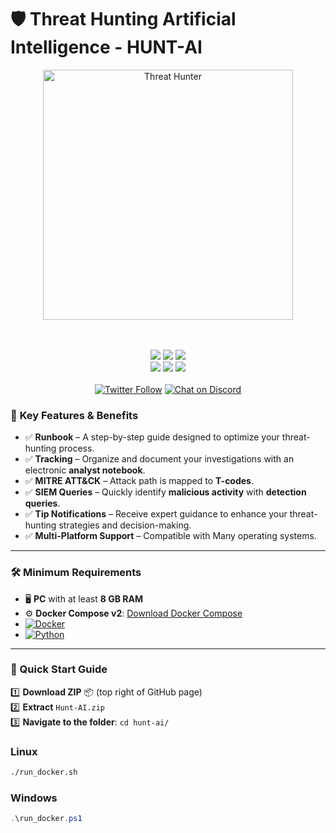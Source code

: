 # 🛡️ Threat Hunting Artificial Intelligence - HUNT-AI

<div align="center">
  <img src="https://git.infinit3i.com/matthew/Hunt-AI/raw/commit/4c3b0654cd4c5b94e8659f2d18f86e01b579ba87/Assets/threat_hunter.jpeg" alt="Threat Hunter" width="400">
</div>

<p align="center">
  <br><br>
    <a title="Releases" target="_blank" href="https://github.com/infinit3i/hunt-ai/releases"><img src="https://img.shields.io/github/release/infinit3i/hunt-ai.svg?style=flat-square&color=9CF"></a>
    <a title="Hits" target="_blank" href="https://github.com/infinit3i/hunt-ai"><img src="https://hits.b3log.org/infinit3i/hunt-ai.svg"></a>
    <a title="Code Size" target="_blank" href="https://github.com/infinit3i/hunt-ai"><img src="https://img.shields.io/github/languages/code-size/infinit3i/hunt-ai.svg?style=flat-square&color=yellow"></a>
  <br>
    <a title="GitHub Pull Requests" target="_blank" href="https://github.com/infinit3i/hunt-ai/pulls"><img src="https://img.shields.io/github/issues-pr-closed/infinit3i/hunt-ai.svg?style=flat-square&color=FF9966"></a>
    <a title="GitHub Commits" target="_blank" href="https://github.com/infinit3i/hunt-ai/commits/master"><img src="https://img.shields.io/github/commit-activity/m/infinit3i/hunt-ai.svg?style=flat-square"></a>
    <a title="Last Commit" target="_blank" href="https://github.com/infinit3i/hunt-ai/commits/master"><img src="https://img.shields.io/github/last-commit/infinit3i/hunt-ai.svg?style=flat-square&color=FF9900"></a>
  <br><br>
    <a title="Twitter" target="_blank" href="https://x.com/infinit3i"><img alt="Twitter Follow" src="https://img.shields.io/twitter/follow/b3logos?label=Follow&style=social"></a>
    <a title="Discord" target="_blank" href="https://discord.gg/rzSTrk39yE"><img alt="Chat on Discord" src="https://img.shields.io/discord/805844406920806440?label=Discord&logo=Discord&style=social"></a>
</p>

<!-- <a title="Docker Pulls" target="_blank" href="https://hub.docker.com/r/b3log/siyuan"><img src="https://img.shields.io/docker/pulls/b3log/siyuan.svg?style=flat-square&color=green"></a> -->
<!-- <a title="Docker Image Size" target="_blank" href="https://hub.docker.com/r/b3log/siyuan"><img src="https://img.shields.io/docker/image-size/b3log/siyuan.svg?style=flat-square&color=ff96b4"></a> -->

### 🎯 **Key Features & Benefits**

- ✅ **Runbook** – A step-by-step guide designed to optimize your threat-hunting process.
- ✅ **Tracking** – Organize and document your investigations with an electronic **analyst notebook**.
- ✅ **MITRE ATT&CK** – Attack path is mapped to **T-codes**.
- ✅ **SIEM Queries** – Quickly identify **malicious activity** with **detection queries**. 
- ✅ **Tip Notifications** – Receive expert guidance to enhance your threat-hunting strategies and decision-making.  
- ✅ **Multi-Platform Support** – Compatible with Many operating systems.

---

### 🛠️ **Minimum Requirements**

- 🖥️ **PC** with at least **8 GB RAM**
- ⚙️ **Docker Compose v2**: [Download Docker Compose](https://docs.docker.com/compose/install/)
- [![Docker](https://img.shields.io/badge/docker-%230db7ed.svg?style=for-the-badge&logo=docker&logoColor=white)](https://www.docker.com/get-started/)
- [![Python](https://img.shields.io/badge/python-3670A0?style=for-the-badge&logo=python&logoColor=ffdd54)](https://www.python.org/downloads/)

---

### 🚀 Quick Start Guide

1️⃣ **Download ZIP** 📦 (top right of GitHub page)  
2️⃣ **Extract** `Hunt-AI.zip`  
3️⃣ **Navigate to the folder**:
   `cd hunt-ai/`

### Linux
```bash
./run_docker.sh
```

### Windows
```powershell
.\run_docker.ps1
```

